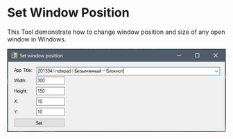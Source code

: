 # Set Window Position

This Tool demonstrate how to change window position and size of any open window in Windows.

![](img/main_window.png)

